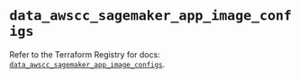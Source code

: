 # `data_awscc_sagemaker_app_image_configs`

Refer to the Terraform Registry for docs: [`data_awscc_sagemaker_app_image_configs`](https://registry.terraform.io/providers/hashicorp/awscc/0.70.0/docs/data-sources/sagemaker_app_image_configs).

